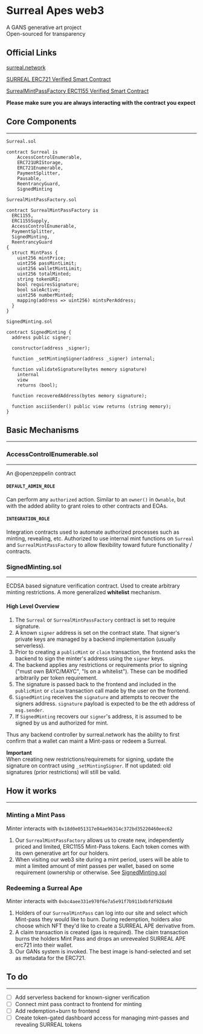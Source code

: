# Surreal Apes web3

A GANS generative art project  
Open-sourced for transparency

## Official Links

[surreal.network](https://surreal.network/)

[SURREAL ERC721 Verified Smart Contract](https://etherscan.io/address/0xbc4aee331e970f6e7a5e91f7b911bdbfdf928a98)

[SurrealMintPassFactory ERC1155 Verified Smart Contract](https://etherscan.io/address/0x18d0e051317e04ae96314c372bd35220460eec62)

**Please make sure you are always interacting with the contract you expect**

## Core Components

---

`Surreal.sol`

```solidity
contract Surreal is
    AccessControlEnumerable,
    ERC721URIStorage,
    ERC721Enumerable,
    PaymentSplitter,
    Pausable,
    ReentrancyGuard,
    SignedMinting
```

`SurrealMintPassFactory.sol`

```solidity
contract SurrealMintPassFactory is
  ERC1155,
  ERC1155Supply,
  AccessControlEnumerable,
  PaymentSplitter,
  SignedMinting,
  ReentrancyGuard
{
  struct MintPass {
    uint256 mintPrice;
    uint256 passMintLimit;
    uint256 walletMintLimit;
    uint256 totalMinted;
    string tokenURI;
    bool requiresSignature;
    bool saleActive;
    uint256 numberMinted;
    mapping(address => uint256) mintsPerAddress;
  }
}

```

`SignedMinting.sol`

```solidity
contract SignedMinting {
  address public signer;

  constructor(address _signer);

  function _setMintingSigner(address _signer) internal;

  function validateSignature(bytes memory signature)
    internal
    view
    returns (bool);

  function recoveredAddress(bytes memory signature);

  function asciiSender() public view returns (string memory);
}

```

## Basic Mechanisms

---

### AccessControlEnumerable.sol

---

An @openzeppelin contract

#### `DEFAULT_ADMIN_ROLE`

Can perform any `authorized` action. Similar to an `owner()` in `Ownable`, but with the added ability to grant roles to other contracts and EOAs.

#### `INTEGRATION_ROLE`

Integration contracts used to automate authorized processes such as minting, revealing, etc. Authorized to use internal mint functions on `Surreal` and `SurrealMintPassFactory` to allow flexibility toward future functionality / contracts.

### SignedMinting.sol

---

ECDSA based signature verification contract. Used to create arbitrary minting restrictions. A more generalized **whitelist** mechanism.

#### High Level Overview

1. The `Surreal` or `SurrealMintPassFactory` contract is set to require signature.
2. A known `signer` address is set on the contract state. That signer's private keys are managed by a backend implementation (usually serverless).
3. Prior to creating a `publicMint` or `claim` transaction, the frontend asks the backend to sign the minter's address using the `signer` keys.
4. The backend applies any restrictions or requirements prior to signing ("must own BAYC/MAYC", "Is on a whitelist"). These can be modified arbitrarily per token requirement.
5. The signature is passed back to the frontend and included in the `publicMint` or `claim` transaction call made by the user on the frontend.
6. `SignedMinting` receives the `signature` and attempts to recover the signers address. `signature` payload is expected to be the eth address of `msg.sender`.
7. If `SignedMinting` recovers our `signer`'s address, it is assumed to be signed by us and authorized for mint.

Thus any backend controller by surreal.network has the ability to first confirm that a wallet can maint a Mint-pass or redeem a Surreal.

**Important**  
When creating new restrictions/requiremets for signing, update the signature on contract using `_setMintingSigner`. If not updated: old signatures (prior restrictions) will still be valid.

## How it works

---

### Minting a Mint Pass

Minter interacts with `0x18d0e051317e04ae96314c372bd35220460eec62`

1. Our `SurrealMintPassFactory` allows us to create new, independently priced and limited, ERC1155 Mint-Pass tokens. Each token comes with its own generative art for our holders.
2. When visiting our web3 site during a mint period, users will be able to mint a limited amount of mint passes per wallet, based on some requirement (ownership or otherwise. See [SignedMinting.sol](#signedmintingsol)

### Redeeming a Surreal Ape

Minter interacts with `0xbc4aee331e970f6e7a5e91f7b911bdbfdf928a98`

1. Holders of our `SurrealMintPass` can log into our site and select which Mint-pass they would like to burn. During redemption, holders also choose which NFT they'd like to create a SURREAL APE derivative from.
2. A claim transaction is created (gas is required). The claim transaction burns the holders Mint Pass and drops an unrevealed SURREAL APE erc721 into their wallet.
3. Our GANs system is invoked. The best image is hand-selected and set as metadata for the ERC721.

## To do

---

- [ ] Add serverless backend for known-signer verification
- [ ] Connect mint pass contract to frontend for minting
- [ ] Add redemption+burn to frontend
- [ ] Create token-gated dashboard access for managing mint-passes and revealing SURREAL tokens
